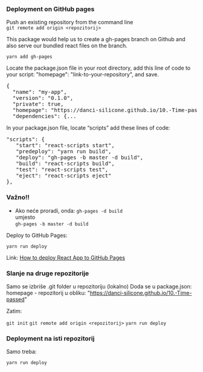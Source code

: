 ### Deployment on GitHub pages

Push an existing repository from the command line\
`git remote add origin <repozitorij>`

This package would help us to create a gh-pages branch on Github and also serve our bundled react files on the branch.

`yarn add gh-pages`

Locate the package.json file in your root directory, add this line of code to your script: "homepage": "link-to-your-repository", and save.

<pre>
{
  "name": "my-app",
  "version": "0.1.0",
  "private": true,
  "homepage": "https://danci-silicone.github.io/10.-Time-passed/",
  "dependencies": {...
</pre>

In your package.json file, locate “scripts” add these lines of code:

<pre>
"scripts": {    
   "start": "react-scripts start",
   "predeploy": "yarn run build",
   "deploy": "gh-pages -b master -d build",
   "build": "react-scripts build",
   "test": "react-scripts test",
   "eject": "react-scripts eject"
},
</pre>

### Važno!!
* Ako neće proradi, onda:
```gh-pages -d build```\
umjesto\
```gh-pages -b master -d build```

Deploy to GitHub Pages:

`yarn run deploy`

Link: [How to deploy React App to GitHub Pages](https://dev.to/yuribenjamin/how-to-deploy-react-app-in-github-pages-2a1f)

### Slanje na druge repozitorije

Samo se izbriše .git folder u repozitoriju (lokalno)
Doda se u package.json: homepage - repozitorij u obliku: "https://danci-silicone.github.io/10.-Time-passed"

Zatim:

```git init```
```git remote add origin <repozitorij>```
```yarn run deploy```

### Deployment na isti repozitorij

Samo treba:

```yarn run deploy```



